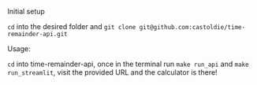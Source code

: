 Initial setup

`cd` into the desired folder and `git clone git@github.com:castoldie/time-remainder-api.git`

Usage:

`cd` into time-remainder-api, once in the terminal run `make run_api` and `make run_streamlit`, visit the provided URL and the calculator is there!
